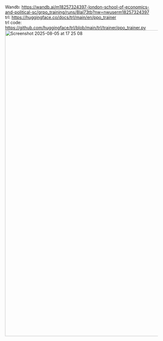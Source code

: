 Wandb: https://wandb.ai/m18257324397-london-school-of-economics-and-political-sc/grpo_training/runs/8lal73tb?nw=nwuserm18257324397 \
trl: https://huggingface.co/docs/trl/main/en/ppo_trainer \
trl code: https://github.com/huggingface/trl/blob/main/trl/trainer/ppo_trainer.py
<img width="1850" height="1008" alt="Screenshot 2025-08-05 at 17 25 08" src="https://github.com/user-attachments/assets/ebb0e98b-2a91-4645-a7d2-7ae7c54c7154" />
